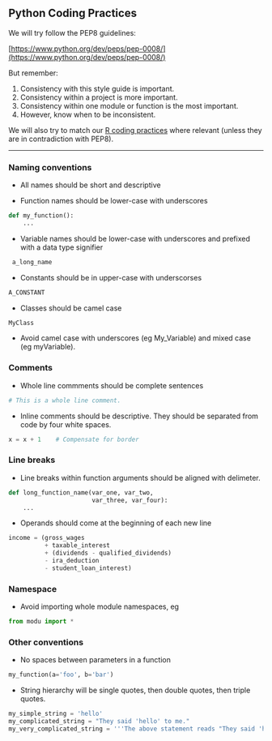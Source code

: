 ## Python Coding Practices

We will try follow the PEP8 guidelines: 

[https://www.python.org/dev/peps/pep-0008/](https://www.python.org/dev/peps/pep-0008/)

But remember:

1. Consistency with this style guide is important. 
2. Consistency within a project is more important. 
3. Consistency within one module or function is the most important. 
4. However, know when to be inconsistent.

We will also try to match our [R coding practices](R.md) where relevant (unless they are in contradiction with PEP8).

---

### Naming conventions

- All names should be short and descriptive 

- Function names should be lower-case with underscores
```python 
def my_function():
    ...
````

- Variable names should be lower-case with underscores and prefixed with a data type signifier
```python 
 a_long_name
```

- Constants should be in upper-case with underscorses
```python
A_CONSTANT
```

- Classes should be camel case
```python
MyClass
```

- Avoid camel case with underscores (eg My_Variable) and mixed case (eg myVariable).


### Comments

- Whole line commments should be complete sentences
```python
# This is a whole line comment.
```

- Inline comments should be descriptive. They should be separated from code by four white spaces.
```python
x = x + 1    # Compensate for border
```

### Line breaks

- Line breaks within function arguments should be aligned with delimeter.
```python
def long_function_name(var_one, var_two,
                       var_three, var_four):
    ...
```

- Operands should come at the beginning of each new line
```python
income = (gross_wages
          + taxable_interest
          + (dividends - qualified_dividends)
          - ira_deduction
          - student_loan_interest)
```

### Namespace

- Avoid importing whole module namespaces, eg
```python
from modu import *
```

### Other conventions

- No spaces between parameters in a function
```python
my_function(a='foo', b='bar')
```

- String hierarchy will be single quotes, then double quotes, then triple quotes.
```python
my_simple_string = 'hello'
my_complicated_string = "They said 'hello' to me."
my_very_complicated_string = '''The above statement reads "They said 'hello' to me."'''
```
